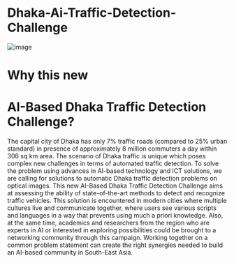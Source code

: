 # Dhaka-Ai-Traffic-Detection-Challenge

![image](https://user-images.githubusercontent.com/35966401/100905966-d8dca180-34f2-11eb-83b6-21ead19799b9.png)

# Why this new

# AI-Based Dhaka Traffic Detection Challenge?
The capital city of Dhaka has only 7% traffic roads (compared to 25% urban standard) in presence of approximately 8 million commuters a day within 306 sq km area. The scenario of Dhaka traffic is unique which poses complex new challenges in terms of automated traffic detection. To solve the problem using advances in AI-based technology and ICT solutions, we are calling for solutions to automatic Dhaka traffic detection problems on optical images. This new AI-Based Dhaka Traffic Detection Challenge aims at assessing the ability of state-of-the-art methods to detect and recognize traffic vehicles. This solution is encountered in modern cities where multiple cultures live and communicate together, where users see various scripts and languages in a way that prevents using much a priori knowledge. Also, at the same time, academics and researchers from the region who are experts in AI or interested in exploring possibilities could be brought to a networking community through this campaign. Working together on a common problem statement can create the right synergies needed to build an AI-based community in South-East Asia.
